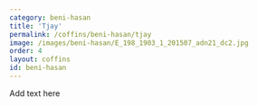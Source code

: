 ```yaml
---
category: beni-hasan
title: 'Tjay'
permalink: /coffins/beni-hasan/tjay
image: /images/beni-hasan/E_198_1903_1_201507_adn21_dc2.jpg
order: 4
layout: coffins
id: beni-hasan
---
```


Add text here

